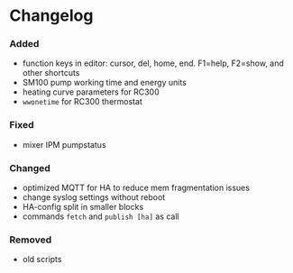 # Changelog

### Added
- function keys in editor: cursor, del, home, end. F1=help, F2=show, and other shortcuts
- SM100 pump working time and energy units
- heating curve parameters for RC300
- `wwonetime` for RC300 thermostat

### Fixed
- mixer IPM pumpstatus

### Changed
- optimized MQTT for HA to reduce mem fragmentation issues
- change syslog settings without reboot
- HA-config split in smaller blocks
- commands `fetch` and `publish [ha]` as call

### Removed
- old scripts

